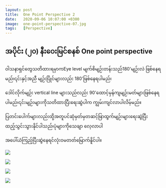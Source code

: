 ```yaml
---
layout: post
title:  One Point Perspective 2
date:   2020-09-06 10:07:00 +0300
image:  one-point-perspective-07.jpg
tags:   [Perspective]
---
```

## အပိုင်း (၂၀) နီးဝေးမြင်စနစ် One point perspective

ဝါသနာရှင်တွေသတိထားရမှာကEye level မျက်စိမျဉ်းတန်းသည်180'မျဉ်းလဲ ဖြစ်နေရမည်၊၎င်းနှင့်အညီ မျဉ်းပြိုင်များလည်း 180'ဖြစ်နေရပါမည်၊

ဒေါင်လိုက်မျဉ်း vertical line များသည်လည်း 90'ထောင့်မှန်ကျမျဉ်းမတ်များဖြစ်နေရပါမည်၊၎င်းမျဉ်းများကိုသတိထားပြီးရေးဆွဲပါက ကျွမ်းကျင်လာပါလိမ့်မည်။

ပြတင်းပေါက်များလည်းထို့အတူပင်ဆုံမှတ်မှတဆင့်ဖြာထွက်မျဉ်းများရေးဆွဲပြီးထည့်သွင်းသွားနိုင်ပါသည်၊ပုံများကိုသေချာ လေ့လာပါ

အပေါ်ယံကြည့်ပြီးဆွဲနေရင်လုံးဝမတတ်မြောက်နိူင်ပါ။

![]({{site.baseurl}}/img/one-point-perspective-07.jpg)

![]({{site.baseurl}}/img/one-point-perspective-08.jpg)

![]({{site.baseurl}}/img/one-point-perspective-09.jpg)

![]({{site.baseurl}}/img/one-point-perspective-10.jpg)

